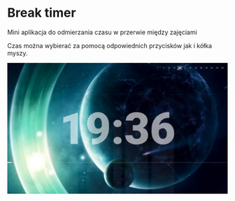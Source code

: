 # Break timer
Mini aplikacja do odmierzania czasu w przerwie między zajęciami

Czas można wybierać za pomocą odpowiednich przycisków jak i kółka myszy.

![zrzut ekranu](sample.png "Przykładowy zrzut")